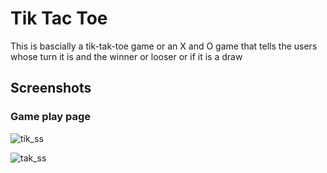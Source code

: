 # Tik Tac Toe 
This is bascially a tik-tak-toe game or an X and O game that tells the users whose turn it is and the winner or looser or if it is a draw

## Screenshots

### Game play page
![tik_ss](https://user-images.githubusercontent.com/80047364/183534001-0040546a-70b6-435f-b11c-17b31888f9f7.png)

![tak_ss](https://user-images.githubusercontent.com/80047364/183534350-699fbc04-9e70-49cf-9aa8-2d9a09327a98.png)

